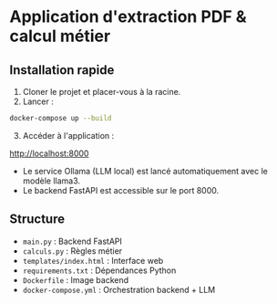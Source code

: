 # Application d'extraction PDF & calcul métier

## Installation rapide

1. Cloner le projet et placer-vous à la racine.
2. Lancer :

```bash
docker-compose up --build
```

3. Accéder à l'application :

[http://localhost:8000](http://localhost:8000)

- Le service Ollama (LLM local) est lancé automatiquement avec le modèle llama3.
- Le backend FastAPI est accessible sur le port 8000.

## Structure

- `main.py` : Backend FastAPI
- `calculs.py` : Règles métier
- `templates/index.html` : Interface web
- `requirements.txt` : Dépendances Python
- `Dockerfile` : Image backend
- `docker-compose.yml` : Orchestration backend + LLM 